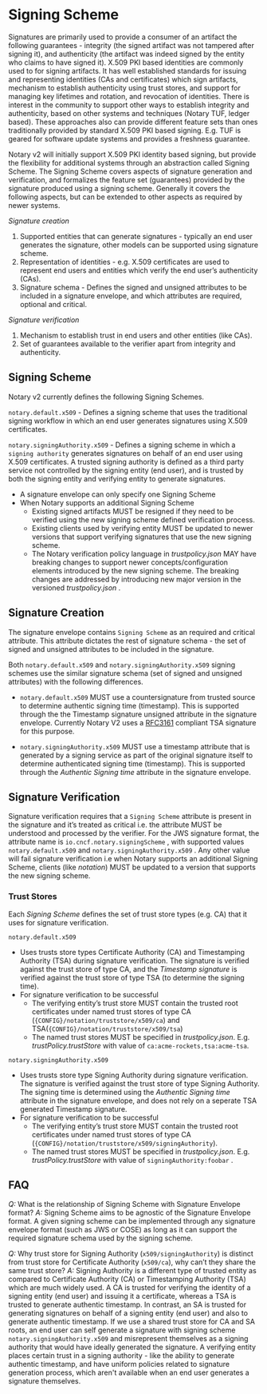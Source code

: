 # Signing Scheme

Signatures are primarily used to provide a consumer of an artifact the following guarantees - integrity (the signed artifact was not tampered after signing it), and authenticity (the artifact was indeed signed by the entity who claims to have signed it). X.509 PKI based identities are commonly used to for signing artifacts. It has well established standards for issuing and representing identities (CAs and certificates) which sign artifacts, mechanism to establish authenticity using trust stores, and support for managing key lifetimes and rotation, and revocation of identities. There is interest in the community to support other ways to establish integrity and authenticity, based on other systems and techniques (Notary TUF, ledger based). These approaches also can provide different feature sets than ones traditionally provided by standard X.509 PKI based signing. E.g. TUF is geared for software update systems and provides a freshness guarantee.

Notary v2 will initially support X.509 PKI identity based signing, but provide the flexibility for additional systems through an abstraction called Signing Scheme. The Signing Scheme covers aspects of signature generation and verification, and formalizes the feature set (guarantees) provided by the signature produced using a signing scheme. Generally it covers the following aspects, but can be extended to other aspects as required by newer systems.

*Signature creation*

1. Supported entities that can generate signatures - typically an end user generates the signature, other models can be supported using signature scheme.
1. Representation of identities - e.g. X.509 certificates are used to represent end users and entities which verify the end user’s authenticity (CAs).
1. Signature schema - Defines the signed and unsigned attributes to be included in a signature envelope, and which attributes are required, optional and critical.

*Signature verification*

1. Mechanism to establish trust in end users and other entities (like CAs).
2. Set of guarantees available to the verifier apart from integrity and authenticity.

## Signing Scheme

Notary v2 currently defines the following Signing Schemes.

`notary.default.x509` - Defines a signing scheme that uses the traditional signing workflow in which an end user generates signatures using X.509 certificates.

`notary.signingAuthority.x509` - Defines a signing scheme in which a `signing authority` generates signatures on behalf of an end user using X.509 certificates. A trusted signing authority is defined as a third party service not controlled by the signing entity (end user), and is trusted by both the signing entity and verifying entity to generate signatures.

* A signature envelope can only specify one Signing Scheme
* When Notary supports an additional Signing Scheme
  * Existing signed artifacts MUST be resigned if they need to be verified using the new signing scheme defined verification process.
  * Existing clients used by verifying entity MUST be updated to newer versions that support verifying signatures that use the new signing scheme.
  * The Notary verification policy language in *trustpolicy.json* MAY have breaking changes to support newer concepts/configuration elements introduced by the new signing scheme. The breaking changes are addressed by introducing new major version in the versioned *trustpolicy.json* .

## Signature Creation

The signature envelope contains `Signing Scheme` as an required and critical attribute. This attribute dictates the rest of signature schema - the set of signed and unsigned attributes to be included in the signature.

Both `notary.default.x509` and `notary.signingAuthority.x509` signing schemes use the similar signature schema (set of signed and unsigned attributes) with the following differences.

* `notary.default.x509` MUST use a countersignature from trusted source to determine authentic signing time (timestamp). This is supported through the the Timestamp signature unsigned attribute in the signature envelope. Currently Notary V2 uses a [RFC3161](ietf-rfc3161) compliant TSA signature for this purpose.

* `notary.signingAuthority.x509` MUST use a timestamp attribute that is generated by a signing service as part of the original signature itself to determine authenticated signing time (timestamp). This is supported through the *Authentic Signing time* attribute in the signature envelope.

## Signature Verification

Signature verification requires that a `Signing Scheme` attribute is present in the signature and it’s treated as critical i.e. the attribute MUST be understood and processed by the verifier. For the JWS signature format, the
attribute name is `io.cncf.notary.signingScheme` , with supported values `notary.default.x509` and `notary.signingAuthority.x509` . Any other value will fail signature verification i.e when Notary supports an additional Signing Scheme, clients (like *notation*) MUST be updated to a version that supports the new signing scheme.

### Trust Stores

Each *Signing Scheme* defines the set of trust store types (e.g. CA) that it uses for signature verification.

`notary.default.x509`

* Uses trusts store types Certificate Authority (CA) and Timestamping Authority (TSA) during signature verification. The signature is verified against the trust store of type CA, and the *Timestamp signature* is verified against the trust store of type TSA (to determine the signing time).
* For signature verification to be successful
  * The verifying entity’s trust store MUST contain the trusted root certificates under named trust stores of type CA (`{CONFIG}/notation/truststore/x509/ca`) and TSA(`{CONFIG}/notation/truststore/x509/tsa`)
  * The named trust stores MUST be specified in *trustpolicy.json*. E.g. *trustPolicy.trustStore* with value of `ca:acme-rockets,tsa:acme-tsa`.

`notary.signingAuthority.x509`

* Uses trusts store type Signing Authority during signature verification. The signature is verified against the trust store of type Signing Authority. The signing time is determined using the *Authentic Signing time* attribute in the signature envelope, and does not rely on a seperate TSA generated Timestamp signature.
* For signature verification to be successful
  * The verifying entity’s trust store MUST contain the trusted root certificates under named trust stores of type CA (`{CONFIG}/notation/truststore/x509/signingAuthority`).
  * The named trust stores MUST be specified in *trustpolicy.json*. E.g. *trustPolicy.trustStore* with value of `signingAuthority:foobar` .

## FAQ

*Q:* What is the relationship of Signing Scheme with Signature Envelope format?
*A:* Signing Scheme aims to be agnostic of the Signature Envelope format. A given signing scheme can be implemented through any signature envelope format (such as JWS or COSE) as long as it can support the required signature schema used by the signing scheme.

*Q:* Why trust store for Signing Authority (`x509/signingAuthority`) is distinct from trust store for Certificate Authority (`x509/ca`), why can’t they share the same trust store?
*A:* Signing Authority is a different type of trusted entity as compared to Certificate Authority (CA) or Timestamping Authority (TSA) which are much widely used. A CA is trusted for verifying the identity of a signing entity (end user) and issuing it a certificate, whereas a TSA is trusted to generate authentic timestamp. In contrast, an SA is trusted for generating signatures on behalf of a signing entity (end user) and also to generate authentic timestamp. If we use a shared trust store for CA and SA roots, an end user can self generate a signature with signing scheme `notary.signingAuthority.x509` and misrepresent themselves as a signing authority that would have ideally generated the signature. A verifying entity places certain trust in a signing authority - like the ability to generate authentic timestamp, and have uniform policies related to signature generation process, which aren't available when an end user generates a signature themselves.

[ietf-rfc3161]: https://datatracker.ietf.org/doc/html/rfc3161#section-2.4.2
